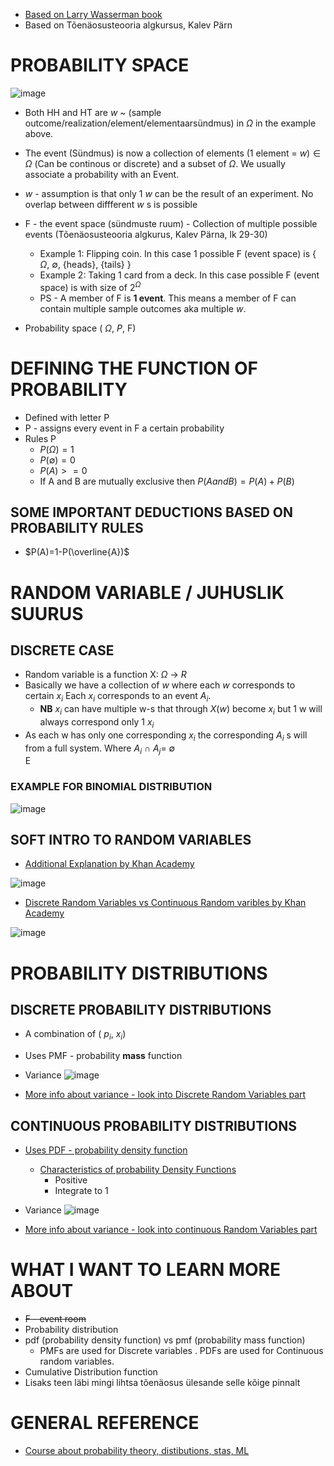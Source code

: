 + [Based on Larry Wasserman book](https://1drv.ms/b/s!ArMHhYJs5BG_jqNpgkG1LsFL-tdGgA?e=OCkjYR)
+ Based on Tõenäosusteooria algkursus, Kalev Pärn



# PROBABILITY SPACE 


![image](https://user-images.githubusercontent.com/21141607/198247389-696be406-ac9c-45b1-9040-2db549328e77.png)


+ Both HH and HT are $w$ ~ (sample outcome/realization/element/elementaarsündmus) in $\Omega$ in the example above. 
+ The event (Sündmus) is now a collection of elements (1 element = $w) \in \Omega$ (Can be continous or discrete) and a subset of $\Omega$. We usually associate a probability with an Event. 
+  $w$ - assumption is that only 1 $w$ can be the result of an experiment. No overlap between diffferent $w$ s is possible
+ F - the event space (sündmuste ruum) - Collection of multiple possible events (Tõenäosusteooria algkurus, Kalev Pärna, lk 29-30)
   + Example 1: Flipping coin. In this case 1 possible F (event space) is { $\Omega$, $\emptyset$, {heads}, {tails} }
   + Example 2: Taking 1 card from a deck. In this case possible F (event space) is with size of  $2^{\Omega}$
   + PS - A member of F is **1 event**. This means a member of F can contain multiple sample outcomes aka multiple $w$.

+   Probability space ( $\Omega$, $P$, F)


# DEFINING THE FUNCTION OF PROBABILITY 

+ Defined with letter P
+ P - assigns every event in F a certain probability 
+ Rules P 
   + $P(\Omega) = 1$
   + $P(\emptyset) = 0$
   + $P(A) >= 0$
   + If A and B are mutually exclusive then $P(A and B)=P(A)+P(B)$


## SOME IMPORTANT DEDUCTIONS BASED ON PROBABILITY RULES 

+  $P(A)=1-P(\overline{A})$

# RANDOM VARIABLE / JUHUSLIK SUURUS

## DISCRETE CASE 

+ Random variable is a function X: $\Omega$ -> $R$
+ Basically we have a collection of $w$ where each $w$ corresponds to certain $x_{i}$ Each $x_{i}$ corresponds to an event $A_{i}$. 
   + **NB**  $x_{i}$ can have multiple w-s that through $X(w)$ become $x_{i}$ but 1 w will always correspond only 1 $x_{i}$
+ As each w has only one corresponding $x_{i}$ the corresponding $A_{i}$ s will from a full system. Where $A_{i}$ $\cap$ $A_{j}$= $\emptyset$     
E


### EXAMPLE FOR BINOMIAL DISTRIBUTION 

![image](https://user-images.githubusercontent.com/21141607/203270323-bb827514-de06-44f7-9b8b-33925ddd9875.png)


## SOFT INTRO TO RANDOM VARIABLES

+ [Additional Explanation by Khan Academy](https://www.youtube.com/watch?v=3v9w79NhsfI)

![image](https://user-images.githubusercontent.com/21141607/198245231-64e154ac-9201-4120-9a95-05a285a6f19b.png)

+ [Discrete Random Variables vs Continuous Random varibles by Khan Academy](https://www.youtube.com/watch?v=dOr0NKyD31Q)

![image](https://user-images.githubusercontent.com/21141607/198245997-72a7ee1c-2887-4810-affc-cd279ae45321.png)

# PROBABILITY DISTRIBUTIONS 

## DISCRETE PROBABILITY DISTRIBUTIONS 

+ A combination of ( $p_{i}$, $x_{i}$)

+ Uses PMF - probability **mass** function

+ Variance ![image](https://user-images.githubusercontent.com/21141607/200790086-79cbaa07-4cbd-43b8-8919-f7e412e1d885.png) 
+ [More info about variance - look into Discrete Random Variables part](https://www.statlect.com/glossary/variance-formula)


## CONTINUOUS PROBABILITY DISTRIBUTIONS

+ [Uses PDF - probability density function](https://www.statlect.com/glossary/probability-density-function)
    + [Characteristics of probability Density Functions](https://www.statlect.com/fundamentals-of-probability/legitimate-probability-density-functions)
      + Positive
      + Integrate to 1 

+ Variance ![image](https://user-images.githubusercontent.com/21141607/200790442-32f4180d-0fe4-44c3-8ac9-905d2e876b73.png)
+ [More info about variance - look into continuous Random Variables part](https://www.statlect.com/glossary/variance-formula)



# WHAT I WANT TO LEARN MORE ABOUT 


+  ~~F - event room~~ 
+ Probability distribution 
+ pdf (probability density function) vs pmf (probability mass function)
   + PMFs are used for Discrete variables . PDFs are used for Continuous random variables.  
+ Cumulative Distribution function
+ Lisaks teen läbi mingi lihtsa tõenäosus ülesande selle kõige pinnalt 


# GENERAL REFERENCE 

+ [Course about probability theory, distibutions, stas, ML](https://www.statlect.com/)
